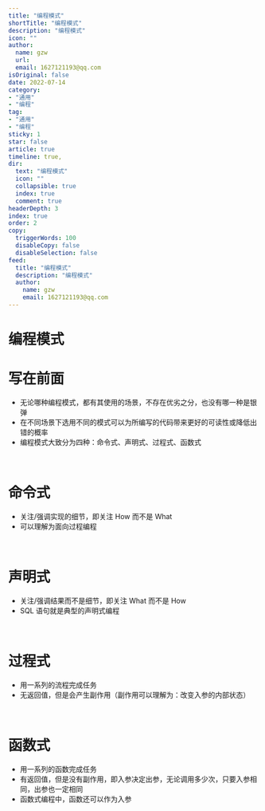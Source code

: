 ```yaml
---
title: "编程模式"
shortTitle: "编程模式"
description: "编程模式"
icon: ""
author: 
  name: gzw
  url: 
  email: 1627121193@qq.com
isOriginal: false
date: 2022-07-14
category: 
- "通用"
- "编程"
tag:
- "通用"
- "编程"
sticky: 1
star: false
article: true
timeline: true,
dir:
  text: "编程模式"
  icon: ""
  collapsible: true
  index: true
  comment: true
headerDepth: 3
index: true
order: 2
copy:
  triggerWords: 100
  disableCopy: false
  disableSelection: false
feed:
  title: "编程模式"
  description: "编程模式"
  author:
    name: gzw
    email: 1627121193@qq.com
---
```



# 编程模式



# 写在前面

- 无论哪种编程模式，都有其使用的场景，不存在优劣之分，也没有哪一种是银弹
- 在不同场景下选用不同的模式可以为所编写的代码带来更好的可读性或降低出错的概率
- 编程模式大致分为四种：命令式、声明式、过程式、函数式



<br/>

# 命令式

- 关注/强调实现的细节，即关注 How 而不是 What
- 可以理解为面向过程编程



<br/>

# 声明式

- 关注/强调结果而不是细节，即关注 What 而不是 How
- SQL 语句就是典型的声明式编程



<br/>

# 过程式

- 用一系列的流程完成任务
- 无返回值，但是会产生副作用（副作用可以理解为：改变入参的内部状态）



<br/>

# 函数式

- 用一系列的函数完成任务
- 有返回值，但是没有副作用，即入参决定出参，无论调用多少次，只要入参相同，出参也一定相同
- 函数式编程中，函数还可以作为入参



<br/>

<br/>